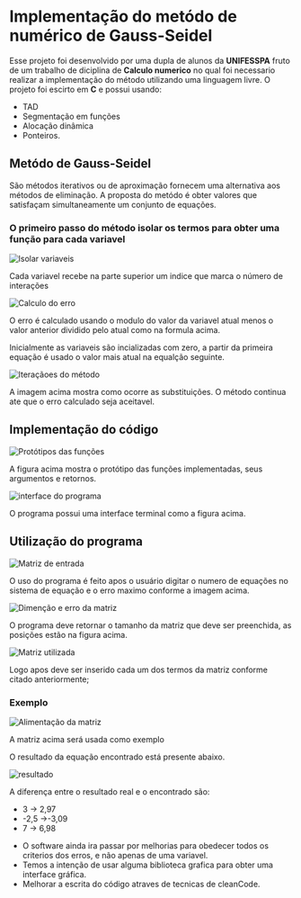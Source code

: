 # Implementação do metódo de numérico de Gauss-Seidel

Esse projeto foi desenvolvido por uma dupla de alunos da **UNIFESSPA** fruto de um trabalho de diciplina de **Calculo numerico** no qual foi necessario realizar a implementação do método utilizando uma linguagem livre. O projeto foi escirto em **C** e possui usando:
* TAD
* Segmentação em funções
* Alocação dinâmica
* Ponteiros.

## Metódo de Gauss-Seidel

São métodos iterativos ou de aproximação fornecem uma alternativa aos métodos de eliminação. A proposta do metódo é obter valores que satisfaçam simultaneamente um conjunto de equações.

### O primeiro passo do método isolar os termos para obter uma função para cada variavel

![Isolar variaveis](https://github.com/anselmomendes/Implementacao-metodo-de-Gauss-Seidel/blob/master/imagens/001.jpg)

Cada variavel recebe na parte superior um indice que marca o número de interações

![Calculo do erro](https://github.com/anselmomendes/Implementacao-metodo-de-Gauss-Seidel/blob/master/imagens/002.jpg)

O erro é calculado usando o modulo do valor da variavel atual menos o valor anterior dividido pelo atual como na formula acima.

Inicialmente as variaveis são incializadas com zero, a partir da primeira equação é usado o valor mais atual na equalção seguinte.

![Iteraçãoes do método](https://github.com/anselmomendes/Implementacao-metodo-de-Gauss-Seidel/blob/master/imagens/003.jpg)

A imagem acima mostra como ocorre as substituições. O método continua ate que o erro calculado seja aceitavel.

## Implementação do código

![Protótipos das funções](https://github.com/anselmomendes/Implementacao-metodo-de-Gauss-Seidel/blob/master/imagens/004.jpg)

A figura acima mostra o protótipo das funções implementadas, seus argumentos e retornos.

![interface do programa](https://github.com/anselmomendes/Implementacao-metodo-de-Gauss-Seidel/blob/master/imagens/005.jpg)

O programa possui uma interface terminal como a figura acima.

## Utilização do programa

![Matriz de entrada](https://github.com/anselmomendes/Implementacao-metodo-de-Gauss-Seidel/blob/master/imagens/007.jpg)

O uso do programa é feito apos o usuário digitar o numero de equações no sistema de equação e o erro maximo conforme a imagem acima.

![Dimenção e erro da matriz](https://github.com/anselmomendes/Implementacao-metodo-de-Gauss-Seidel/blob/master/imagens/006.jpg)

O programa deve retornar o tamanho da matriz que deve ser preenchida, as posições estão na figura acima.

![Matriz utilizada](https://github.com/anselmomendes/Implementacao-metodo-de-Gauss-Seidel/blob/master/imagens/009.jpg)

Logo apos deve ser inserido cada um dos termos da matriz conforme citado anteriormente;


### Exemplo

![Alimentação da matriz](https://github.com/anselmomendes/Implementacao-metodo-de-Gauss-Seidel/blob/master/imagens/008.jpg)

A matriz acima será usada como exemplo

O resultado da equação encontrado está presente abaixo.

![resultado](https://github.com/anselmomendes/Implementacao-metodo-de-Gauss-Seidel/blob/master/imagens/010.jpg)

A diferença entre o resultado real  e o encontrado são:

-  3 -> 2,97
- -2,5 ->-3,09
-  7 -> 6,98

* O software ainda ira passar por melhorias para obedecer todos os criterios dos erros, e não apenas de uma variavel.
* Temos a intenção de usar alguma biblioteca grafica para obter uma interface gráfica.
* Melhorar a escrita do código atraves de tecnicas de cleanCode.

